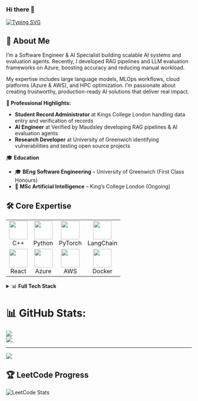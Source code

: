 ### Hi there 👋

<!--
**yoyoqq/yoyoqq** is a ✨ _special_ ✨ repository because its `README.md` (this file) appears on your GitHub profile.

Here are some ideas to get you started:

- 🔭 I’m currently working on ...
- 🌱 I’m currently learning ...
- 👯 I’m looking to collaborate on ...
- 🤔 I’m looking for help with ...
- 💬 Ask me about ...
- 📫 How to reach me: ...
- 😄 Pronouns: ...
- ⚡ Fun fact: ...
-->


[![Typing SVG](https://readme-typing-svg.demolab.com?font=Fira+Code&duration=3000&pause=500&width=435&lines=Hi+there!+I'm+Yagol;Software+Engineer+%7C+ML+Engineer;Building+scalable+AI+pipelines)](https://git.io/typing-svg)


## 🚀 About Me

I’m a Software Engineer & AI Specialist building scalable AI systems and evaluation agents. Recently, I developed RAG pipelines and LLM evaluation frameworks on Azure, boosting accuracy and reducing manual workload.

My expertise includes large language models, MLOps workflows, cloud platforms (Azure & AWS), and HPC optimization. I’m passionate about creating trustworthy, production-ready AI solutions that deliver real impact.

**🎯 Professional Highlights:**
- **Student Record Administrator** at Kings College London handling data entry and verification of records
- **AI Engineer** at Verified by Maudsley developing RAG pipelines & AI evaluation agents
- **Research Developer** at University of Greenwich identifying vulnerabilities and testing open source projects


🎓 **Education**  
- 🎓 **BEng Software Engineering** – University of Greenwich (First Class Honours)  
- 🤖 **MSc Artificial Intelligence** – King’s College London (Ongoing)  


## 🛠️ Core Expertise
<div align="center">
  <table>
    <tr>
      <td align="center">
        <img width="50" src="https://cdn.jsdelivr.net/gh/devicons/devicon/icons/cplusplus/cplusplus-original.svg"/>
        <br>C++
      </td>
      <td align="center">
        <img width="50" src="https://cdn.jsdelivr.net/gh/devicons/devicon/icons/python/python-original.svg"/>
        <br>Python
      </td>
      <td align="center">
        <img width="50" src="https://cdn.jsdelivr.net/gh/devicons/devicon/icons/pytorch/pytorch-original.svg"/>
        <br>PyTorch
      </td>
      <td align="center">
        <img width="50" src="https://python.langchain.com/img/brand/wordmark.png"/>
        <br>LangChain
      </td>
    </tr>
    <tr>
      <td align="center">
        <img width="50" src="https://cdn.jsdelivr.net/gh/devicons/devicon/icons/react/react-original.svg"/>
        <br>React
      </td>
      <td align="center">
        <img width="50" src="https://cdn.jsdelivr.net/gh/devicons/devicon/icons/azure/azure-original.svg"/>
        <br>Azure
      </td>
      <td align="center">
        <img width="50" src="https://upload.wikimedia.org/wikipedia/commons/9/93/Amazon_Web_Services_Logo.svg"/>
        <br>AWS
      </td>
      <td align="center">
        <img width="50" src="https://cdn.jsdelivr.net/gh/devicons/devicon/icons/docker/docker-original.svg"/>
        <br>Docker
      </td>
    </tr>
  </table>
</div>



<details>
<summary>📊 <b>Full Tech Stack</b></summary>
<br>

| **Category**              | **Technologies** |
|---------------------------|------------------|
| **Programming Languages** | ![C++](https://img.shields.io/badge/C++-00599C?style=for-the-badge&logo=cplusplus&logoColor=white) ![Python](https://img.shields.io/badge/Python-3776AB?style=for-the-badge&logo=python&logoColor=white) ![Java](https://img.shields.io/badge/Java-007396?style=for-the-badge&logo=java&logoColor=white) ![Scala](https://img.shields.io/badge/Scala-DC322F?style=for-the-badge&logo=scala&logoColor=white) ![JavaScript](https://img.shields.io/badge/JavaScript-F7DF1E?style=for-the-badge&logo=javascript&logoColor=black) ![TypeScript](https://img.shields.io/badge/TypeScript-3178C6?style=for-the-badge&logo=typescript&logoColor=white) ![SQL](https://img.shields.io/badge/SQL-336791?style=for-the-badge&logo=postgresql&logoColor=white) ![Bash](https://img.shields.io/badge/Bash-4EAA25?style=for-the-badge&logo=gnu-bash&logoColor=white) |
| **ML & AI Frameworks**    | ![PyTorch](https://img.shields.io/badge/PyTorch-EE4C2C?style=for-the-badge&logo=pytorch&logoColor=white) ![TensorFlow](https://img.shields.io/badge/TensorFlow-FF6F00?style=for-the-badge&logo=tensorflow&logoColor=white) ![scikit-learn](https://img.shields.io/badge/scikit--learn-F7931E?style=for-the-badge&logo=scikit-learn&logoColor=white) ![Seaborn](https://img.shields.io/badge/Seaborn-3776AB?style=for-the-badge&logo=python&logoColor=white) ![Pandas](https://img.shields.io/badge/Pandas-150458?style=for-the-badge&logo=pandas&logoColor=white) ![NumPy](https://img.shields.io/badge/NumPy-013243?style=for-the-badge&logo=numpy&logoColor=white) ![OpenCV](https://img.shields.io/badge/OpenCV-5C3EE8?style=for-the-badge&logo=opencv&logoColor=white) |
| **Cloud & MLOps**         | ![Azure](https://img.shields.io/badge/Azure-0078D4?style=for-the-badge&logo=microsoft-azure&logoColor=white) ![AWS](https://img.shields.io/badge/AWS-FF9900?style=for-the-badge&logo=amazonaws&logoColor=white) ![Firebase](https://img.shields.io/badge/Firebase-FFCA28?style=for-the-badge&logo=firebase&logoColor=black) ![Docker](https://img.shields.io/badge/Docker-2496ED?style=for-the-badge&logo=docker&logoColor=white) ![Kubernetes](https://img.shields.io/badge/Kubernetes-326CE5?style=for-the-badge&logo=kubernetes&logoColor=white) ![GitHub Actions](https://img.shields.io/badge/GitHub_Actions-2088FF?style=for-the-badge&logo=github-actions&logoColor=white) |
| **Databases & Storage**   | ![MongoDB](https://img.shields.io/badge/MongoDB-47A248?style=for-the-badge&logo=mongodb&logoColor=white) ![MySQL](https://img.shields.io/badge/MySQL-005C84?style=for-the-badge&logo=mysql&logoColor=white) ![PostgreSQL](https://img.shields.io/badge/PostgreSQL-336791?style=for-the-badge&logo=postgresql&logoColor=white) ![SQLite](https://img.shields.io/badge/SQLite-003B57?style=for-the-badge&logo=sqlite&logoColor=white) |
| **Web & App Development** | ![React](https://img.shields.io/badge/React-20232A?style=for-the-badge&logo=react&logoColor=61DAFB) ![Vue.js](https://img.shields.io/badge/Vue.js-35495E?style=for-the-badge&logo=vue.js&logoColor=4FC08D) ![Node.js](https://img.shields.io/badge/Node.js-339933?style=for-the-badge&logo=node.js&logoColor=white) ![Django](https://img.shields.io/badge/Django-092E20?style=for-the-badge&logo=django&logoColor=white) ![Flask](https://img.shields.io/badge/Flask-000000?style=for-the-badge&logo=flask&logoColor=white) ![FastAPI](https://img.shields.io/badge/FastAPI-009688?style=for-the-badge&logo=fastapi&logoColor=white) ![Streamlit](https://img.shields.io/badge/Streamlit-FF4B4B?style=for-the-badge&logo=streamlit&logoColor=white) ![Bootstrap](https://img.shields.io/badge/Bootstrap-7952B3?style=for-the-badge&logo=bootstrap&logoColor=white) ![TailwindCSS](https://img.shields.io/badge/TailwindCSS-38B2AC?style=for-the-badge&logo=tailwind-css&logoColor=white) ![HTML5](https://img.shields.io/badge/HTML5-E34F26?style=for-the-badge&logo=html5&logoColor=white) ![CSS3](https://img.shields.io/badge/CSS3-1572B6?style=for-the-badge&logo=css3&logoColor=white) |
| **Tools & Workflow**      | ![Git](https://img.shields.io/badge/Git-F05032?style=for-the-badge&logo=git&logoColor=white) ![Linux](https://img.shields.io/badge/Linux-FCC624?style=for-the-badge&logo=linux&logoColor=black) ![HPC](https://img.shields.io/badge/HPC-0D47A1?style=for-the-badge) |

</details>




# 📊 GitHub Stats:

![](https://github-readme-streak-stats.herokuapp.com/?user=yoyoqq&theme=dark&hide_border=false)<br/>
![](https://github-readme-stats.vercel.app/api/top-langs/?username=yoyoqq&theme=dark&hide_border=false&include_all_commits=false&count_private=false&layout=compact)

---
[![](https://visitcount.itsvg.in/api?id=yoyoqq&icon=0&color=0)](https://visitcount.itsvg.in)

<!-- Proudly created with GPRM ( https://gprm.itsvg.in ) -->

## 🏆 LeetCode Progress

![LeetCode Stats](https://leetcard.jacoblin.cool/yagolxuchen?theme=light&font=Baloo%20Paaji%202)



